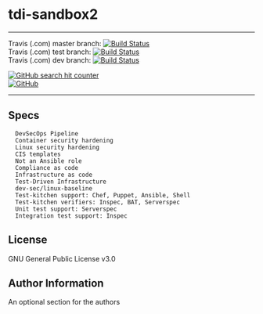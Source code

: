 # tdi-sandbox2
----------------


Travis (.com) master branch:
[![Build Status](https://travis-ci.com/githubfoam/tdi-sandbox2.svg?branch=master)](https://travis-ci.com/githubfoam/tdi-sandbox2)  
Travis (.com) test branch:
[![Build Status](https://travis-ci.com/githubfoam/tdi-sandbox2.svg?branch=test)](https://travis-ci.com/githubfoam/tdi-sandbox2)  
Travis (.com) dev branch:
[![Build Status](https://travis-ci.com/githubfoam/tdi-sandbox2.svg?branch=dev)](https://travis-ci.com/githubfoam/tdi-sandbox2)  



[![GitHub search hit counter](https://img.shields.io/github/search/githubfoam/tdi-sandbox2/goto.svg)](https://github.com/githubfoam/tdi-sandbox2)  
[![GitHub](https://img.shields.io/github/license/githubfoam/tdi-sandbox2.svg?style=plastic)](https://github.com/githubfoam/tdi-sandbox2)

----------------

Specs
----------------




      DevSecOps Pipeline
      Container security hardening
      Linux security hardening
      CIS templates
      Not an Ansible role
      Compliance as code
      Infrastructure as code
      Test-Driven Infrastructure      
      dev-sec/linux-baseline
      Test-kitchen support: Chef, Puppet, Ansible, Shell
      Test-kitchen verifiers: Inspec, BAT, Serverspec
      Unit test support: Serverspec
      Integration test support: Inspec





License
-------

GNU General Public License v3.0

Author Information
------------------

An optional section for the authors
